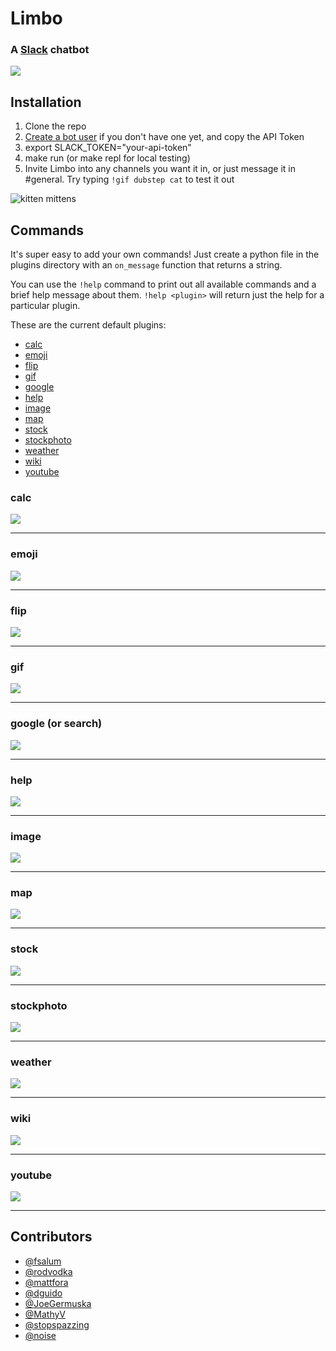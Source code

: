 # Limbo
### A [Slack](https://slack.com/) chatbot

![](https://travis-ci.org/llimllib/limbo.svg?branch=master)

## Installation

1. Clone the repo
2. [Create a bot user](https://my.slack.com/services/new/bot) if you don't have one yet, and copy the API Token
3. export SLACK_TOKEN="your-api-token"
4. make run (or make repl for local testing)
5. Invite Limbo into any channels you want it in, or just message it in #general. Try typing `!gif dubstep cat` to test it out

![kitten mittens](http://i.imgur.com/xhmD6QO.png)

## Commands

It's super easy to add your own commands! Just create a python file in the plugins directory with an `on_message` function that returns a string.

You can use the `!help` command to print out all available commands and a brief help message about them. `!help <plugin>` will return just the help for a particular plugin.

These are the current default plugins:

* [calc](https://github.com/llimllib/limbo#calc)
* [emoji](https://github.com/llimllib/limbo#emoji)
* [flip](https://github.com/llimllib/limbo#flip)
* [gif](https://github.com/llimllib/limbo#gif)
* [google](https://github.com/llimllib/limbo#google-or-search)
* [help](https://github.com/llimllib/limbo#help)
* [image](https://github.com/llimllib/limbo#image)
* [map](https://github.com/llimllib/limbo#map)
* [stock](https://github.com/llimllib/limbo#stock)
* [stockphoto](https://github.com/llimllib/limbo#stockphoto)
* [weather](https://github.com/llimllib/limbo#weather)
* [wiki](https://github.com/llimllib/limbo#wiki)
* [youtube](https://github.com/llimllib/limbo#youtube)

### calc

![](https://raw.githubusercontent.com/llimllib/limbo/master/docs/calc.png)

---

### emoji

![](https://raw.githubusercontent.com/llimllib/limbo/master/docs/emoji.png)

---

### flip

![](https://raw.githubusercontent.com/llimllib/limbo/master/docs/flip.png)

---

### gif

![](https://raw.githubusercontent.com/llimllib/limbo/master/docs/gif.png)

---

### google (or search)

![](https://raw.githubusercontent.com/llimllib/limbo/master/docs/google.png)

---

### help

![](https://raw.githubusercontent.com/llimllib/limbo/master/docs/help.png)

---

### image

![](https://raw.githubusercontent.com/llimllib/limbo/master/docs/image.png)

---

### map

![](https://raw.githubusercontent.com/llimllib/limbo/master/docs/map.png)

---

### stock

![](https://raw.githubusercontent.com/llimllib/limbo/master/docs/stock.png)

---

### stockphoto

![](https://raw.githubusercontent.com/llimllib/limbo/master/docs/stockphoto.png)

---

### weather

![](https://raw.githubusercontent.com/llimllib/limbo/master/docs/weather.png)

---

### wiki

![](https://raw.githubusercontent.com/llimllib/limbo/master/docs/wiki.png)

---

### youtube

![](https://raw.githubusercontent.com/llimllib/limbo/master/docs/youtube.png)

---

## Contributors

* [@fsalum](https://github.com/fsalum)
* [@rodvodka](https://github.com/rodvodka)
* [@mattfora](https://github.com/mattfora)
* [@dguido](https://github.com/dguido)
* [@JoeGermuska](https://github.com/JoeGermuska)
* [@MathyV](https://github.com/MathyV)
* [@stopspazzing](https://github.com/stopspazzing)
* [@noise](https://github.com/noise)
